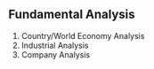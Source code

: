 ## Fundamental Analysis

1. Country/World Economy Analysis  
2. Industrial Analysis  
3. Company Analysis  
